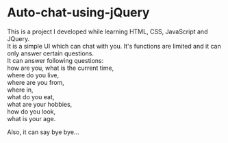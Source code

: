 Auto-chat-using-jQuery
======================

This is a project I developed while learning HTML, CSS, JavaScript and JQuery. <br/>
It is a simple UI which can chat with you. It's functions are limited and it can only answer certain questions. <br/>
It can answer following questions: <br/>
  how are you,
  what is the current time,<br/>
  where do you live, <br/>
  where are you from, <br/>
  where in,<br/>
  what do you eat, <br/>
  what are your hobbies, <br/>
  how do you look, <br/>
  what is your age. <br/>
  
Also, it can say bye bye...
